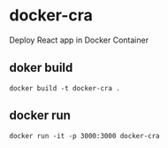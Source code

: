 # docker-cra

Deploy React app in Docker Container

## doker build

`docker build -t docker-cra .`

## docker run

`docker run -it -p 3000:3000 docker-cra`
